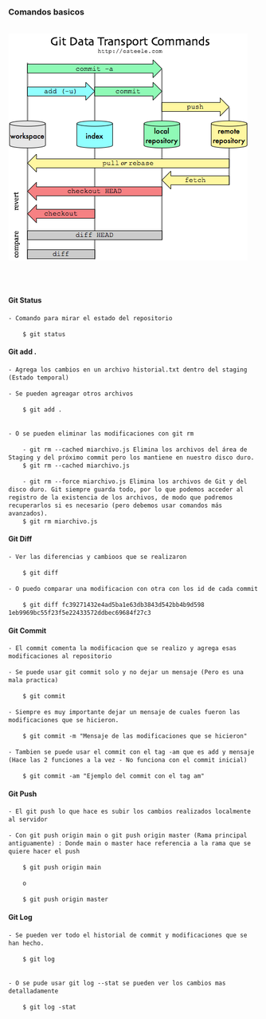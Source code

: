 
### Comandos basicos

<br>

<img src="../img/git-basic-01.png">

<br> <br>

#### Git Status

    - Comando para mirar el estado del repositorio

        $ git status


#### Git add .

    - Agrega los cambios en un archivo historial.txt dentro del staging (Estado temporal)

    - Se pueden agreagar otros archivos 

        $ git add .

    
    - O se pueden eliminar las modificaciones con git rm

        - git rm --cached miarchivo.js Elimina los archivos del área de Staging y del próximo commit pero los mantiene en nuestro disco duro.
        $ git rm --cached miarchivo.js

        - git rm --force miarchivo.js Elimina los archivos de Git y del disco duro. Git siempre guarda todo, por lo que podemos acceder al registro de la existencia de los archivos, de modo que podremos recuperarlos si es necesario (pero debemos usar comandos más avanzados).
        $ git rm miarchivo.js



#### Git Diff

    - Ver las diferencias y cambioos que se realizaron

        $ git diff

    - O puedo comparar una modificacion con otra con los id de cada commit

        $ git diff fc39271432e4ad5ba1e63db3843d542bb4b9d598 1eb9969bc55f23f5e22433572ddbec69684f27c3



#### Git Commit

    - El commit comenta la modificacion que se realizo y agrega esas modificaciones al repositorio 

    - Se puede usar git commit solo y no dejar un mensaje (Pero es una mala practica)

        $ git commit

    - Siempre es muy importante dejar un mensaje de cuales fueron las modificaciones que se hicieron. 
    
        $ git commit -m "Mensaje de las modificaciones que se hicieron"

    - Tambien se puede usar el commit con el tag -am que es add y mensaje (Hace las 2 funciones a la vez - No funciona con el commit inicial) 

        $ git commit -am "Ejemplo del commit con el tag am"


#### Git Push 

    - El git push lo que hace es subir los cambios realizados localmente al servidor

    - Con git push origin main o git push origin master (Rama principal antiguamente) : Donde main o master hace referencia a la rama que se quiere hacer el push 
        
        $ git push origin main

        o 

        $ git push origin master

    

#### Git Log

    - Se pueden ver todo el historial de commit y modificaciones que se han hecho.
    
        $ git log 

    
    - O se pude usar git log --stat se pueden ver los cambios mas detalladamente

        $ git log -stat






    